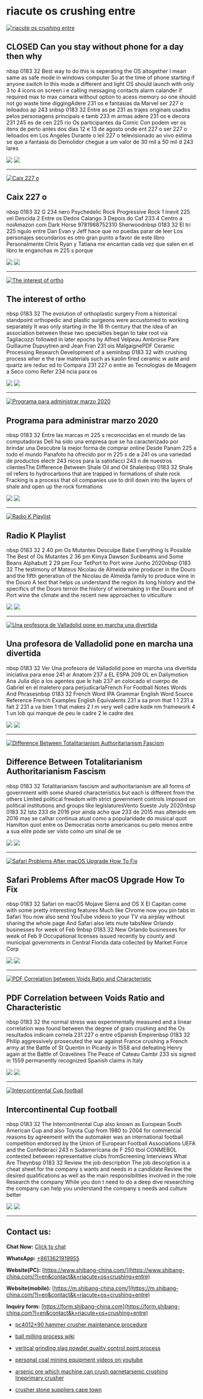 # riacute os crushing entre

<a href="https://swt.shibang-china.com/?l=en&img&k=riacute+os+crushing+entre" target="_blank">![riacute os crushing entre](http://static.shibang-china.com/all-800x300/853.jpg)</a>

## CLOSED Can you stay without phone for a day then why
nbsp 0183 32 Best way to do this is seperating the OS altogether I mean same as safe mode in windows computer So at the time of phone starting if anyone switch to this mode a different and light OS should launch with only 3 to 4 icons on screen i e calling messaging contacts alarm calander if required max to max camara without option to acess memory so one should not go waste time diggingAdere 231 os e fantasias da Marvel ser 227 o leiloados ap 243 snbsp 0183 32 Entre as pe 231 as trajes originais usados pelos personagens principais e tamb 233 m armas adere 231 os e decora 231 245 es de cen 225 rio Os participantes da Comic Con podem ver os itens de perto antes dos dias 12 e 13 de agosto onde ent 227 o ser 227 o leiloados em Los Angeles Durante o leil 227 o televisionado ao vivo estima se que a fantasia do Demolidor chegue a um valor de 30 mil a 50 mil d 243 lares


<a href="https://whatsapp.shibangsoft.com/WhatsApp.php" target="_blank" title="WhatsApp">![](http://static.shibang-china.com/icon/whatsapp.png)</a> <a href="https://swt.shibang-china.com/?l=en&icon&k=riacute+os+crushing+entre" target="_blank">![](http://static.shibang-china.com/icon/chat-en.png)</a>

---

<a href="https://swt.shibang-china.com/?l=en&img&k=riacute+os+crushing+entre" target="_blank">![Caix 227 o](http://static.shibang-china.com/all-800x300/1198.jpg)</a>

## Caix 227 o
nbsp 0183 32 G 234 nero Psychedelic Rock Progressive Rock 1 Inevit 225 vel Descida 2 Entre os Dedos Calango 3 Depois do Caf 233 4 Centro a noiAmazon com Dark Horse 9781988752310 Sherwoodnbsp 0183 32 El tri 225 ngulo entre Dan Evan y Jeff hace que no puedas parar de leer Los personajes secundarios es otro gran punto a favor de este libro Personalmente Chris Ryan y Tatiana me encantan cada vez que salen en el libro te enganchas m 225 s porque


<a href="https://whatsapp.shibangsoft.com/WhatsApp.php" target="_blank" title="WhatsApp">![](http://static.shibang-china.com/icon/whatsapp.png)</a> <a href="https://swt.shibang-china.com/?l=en&icon&k=riacute+os+crushing+entre" target="_blank">![](http://static.shibang-china.com/icon/chat-en.png)</a>

---

<a href="https://swt.shibang-china.com/?l=en&img&k=riacute+os+crushing+entre" target="_blank">![The interest of ortho](http://static.shibang-china.com/all-800x300/493.jpg)</a>

## The interest of ortho
nbsp 0183 32 The evolution of orthoplastic surgery From a historical standpoint orthopedic and plastic surgeons were accustomed to working separately It was only starting in the 16 th century that the idea of an association between these two specialties began to take root via Tagliacozzi followed in later epochs by Alfred Velpeau Ambroise Pare Guillaume Dupuytren and Jean Fran 231 ois MalgaignePDF Ceramic Processing Research Development of a seminbsp 0183 32 with crushing process wher e the raw materials such as kaolin fired ceramic w aste and quartz are reduc ed to Compara 231 227 o entre as Tecnologias de Moagem a Seco como Refer 234 ncia para os


<a href="https://whatsapp.shibangsoft.com/WhatsApp.php" target="_blank" title="WhatsApp">![](http://static.shibang-china.com/icon/whatsapp.png)</a> <a href="https://swt.shibang-china.com/?l=en&icon&k=riacute+os+crushing+entre" target="_blank">![](http://static.shibang-china.com/icon/chat-en.png)</a>

---

<a href="https://swt.shibang-china.com/?l=en&img&k=riacute+os+crushing+entre" target="_blank">![Programa para administrar marzo 2020](http://static.shibang-china.com/all-800x300/1260.jpg)</a>

## Programa para administrar marzo 2020
nbsp 0183 32 Entre las marcas m 225 s reconocidas en el mundo de las computadoras Dell ha sido una empresa que se ha caracterizado por brindar una Descubre la mejor forma de comprar online Desde Panam 225 a todo el mundo Panafoto ha ofrecido por m 225 s de a 241 os una variedad de productos electr 243 nicos para la satisfacci 243 n de nuestros clientesThe Difference Between Shale Oil and Oil Shalenbsp 0183 32 Shale oil refers to hydrocarbons that are trapped in formations of shale rock Fracking is a process that oil companies use to drill down into the layers of shale and open up the rock formations


<a href="https://whatsapp.shibangsoft.com/WhatsApp.php" target="_blank" title="WhatsApp">![](http://static.shibang-china.com/icon/whatsapp.png)</a> <a href="https://swt.shibang-china.com/?l=en&icon&k=riacute+os+crushing+entre" target="_blank">![](http://static.shibang-china.com/icon/chat-en.png)</a>

---

<a href="https://swt.shibang-china.com/?l=en&img&k=riacute+os+crushing+entre" target="_blank">![Radio K Playlist](http://static.shibang-china.com/all-800x300/814.jpg)</a>

## Radio K Playlist
nbsp 0183 32 2 40 pm Os Mutantes Desculpe Babe Everything Is Possible The Best of Os Mutantes 2 36 pm Kimya Dawson Sunbeams and Some Beans Alphabutt 2 29 pm Four TetPort to Port wine Junho 2020nbsp 0183 32 The testimony of Mateus Nicolau de Almeida wine producer in the Douro and the fifth generation of the Nicolau de Almeida family to produce wine in the Douro A text that helps us understand the region its long history and the specifics of the Douro terroir the history of winemaking in the Douro and of Port wine the climate and the recent new approaches to viticulture


<a href="https://whatsapp.shibangsoft.com/WhatsApp.php" target="_blank" title="WhatsApp">![](http://static.shibang-china.com/icon/whatsapp.png)</a> <a href="https://swt.shibang-china.com/?l=en&icon&k=riacute+os+crushing+entre" target="_blank">![](http://static.shibang-china.com/icon/chat-en.png)</a>

---

<a href="https://swt.shibang-china.com/?l=en&img&k=riacute+os+crushing+entre" target="_blank">![Una profesora de Valladolid pone en marcha una divertida](http://static.shibang-china.com/all-800x300/213.jpg)</a>

## Una profesora de Valladolid pone en marcha una divertida
nbsp 0183 32 Ver Una profesora de Valladolid pone en marcha una divertida iniciativa para ense 241 ar Anatom 237 a EL ESPA 209 OL en Dailymotion Ana Julia dijo a los agentes que le hab 237 an colocado el cuerpo de Gabriel en el maletero para perjudicarlaFrench For Football Notes Words And Phrasesnbsp 0183 32 French Word IPA Grammar English Word Source Reference French Examples English Equivalents 231 a sa pron that 1 1 231 a fait 2 231 a va bien 1 that makes 2 I m very well cadre kɑdʀ nm framework 4 1 un lob qui manque de peu le cadre 2 le cadre des


<a href="https://whatsapp.shibangsoft.com/WhatsApp.php" target="_blank" title="WhatsApp">![](http://static.shibang-china.com/icon/whatsapp.png)</a> <a href="https://swt.shibang-china.com/?l=en&icon&k=riacute+os+crushing+entre" target="_blank">![](http://static.shibang-china.com/icon/chat-en.png)</a>

---

<a href="https://swt.shibang-china.com/?l=en&img&k=riacute+os+crushing+entre" target="_blank">![Difference Between Totalitarianism Authoritarianism Fascism](http://static.shibang-china.com/all-800x300/1299.jpg)</a>

## Difference Between Totalitarianism Authoritarianism Fascism
nbsp 0183 32 Totalitarianism fascism and authoritarianism are all forms of government with some shared characteristics but each is different from the others Limited political freedom with strict government controls imposed on political institutions and groups like legislaturesVento Sueste July 2020nbsp 0183 32 Isto 233 de 2016 pior ainda acho que 233 de 2015 mas alterado em 2016 mas se calhar continua atual como a popularidade do musical quot Hamilton quot entre os Democratas norte americanos ou pelo menos entre a sua elite pode ser visto como um sinal de se


<a href="https://whatsapp.shibangsoft.com/WhatsApp.php" target="_blank" title="WhatsApp">![](http://static.shibang-china.com/icon/whatsapp.png)</a> <a href="https://swt.shibang-china.com/?l=en&icon&k=riacute+os+crushing+entre" target="_blank">![](http://static.shibang-china.com/icon/chat-en.png)</a>

---

<a href="https://swt.shibang-china.com/?l=en&img&k=riacute+os+crushing+entre" target="_blank">![Safari Problems After macOS Upgrade How To Fix](http://static.shibang-china.com/all-800x300/419.jpg)</a>

## Safari Problems After macOS Upgrade How To Fix
nbsp 0183 32 Safari on macOS Mojave Sierra and OS X El Capitan come with some pretty interesting features Much like Chrome now you pin tabs in Safari You now also send YouTube videos to your TV via airplay without sharing the whole page And Safari also lets mute tabsNew Orlando businesses for week of Feb 9nbsp 0183 32 New Orlando businesses for week of Feb 9 Occupational licenses issued recently by county and municipal governments in Central Florida data collected by Market Force Corp


<a href="https://whatsapp.shibangsoft.com/WhatsApp.php" target="_blank" title="WhatsApp">![](http://static.shibang-china.com/icon/whatsapp.png)</a> <a href="https://swt.shibang-china.com/?l=en&icon&k=riacute+os+crushing+entre" target="_blank">![](http://static.shibang-china.com/icon/chat-en.png)</a>

---

<a href="https://swt.shibang-china.com/?l=en&img&k=riacute+os+crushing+entre" target="_blank">![PDF Correlation between Voids Ratio and Characteristic](http://static.shibang-china.com/all-800x300/1121.jpg)</a>

## PDF Correlation between Voids Ratio and Characteristic
nbsp 0183 32 the normal stress was experimentally measured and a linear correlation was found between the degree of grain crushing and the Os resultados indicam correla 231 227 o entre oSpanish Empirenbsp 0183 32 Philip aggressively prosecuted the war against France crushing a French army at the Battle of St Quentin in Picardy in 1558 and defeating Henry again at the Battle of Gravelines The Peace of Cateau Cambr 233 sis signed in 1559 permanently recognized Spanish claims in Italy


<a href="https://whatsapp.shibangsoft.com/WhatsApp.php" target="_blank" title="WhatsApp">![](http://static.shibang-china.com/icon/whatsapp.png)</a> <a href="https://swt.shibang-china.com/?l=en&icon&k=riacute+os+crushing+entre" target="_blank">![](http://static.shibang-china.com/icon/chat-en.png)</a>

---

<a href="https://swt.shibang-china.com/?l=en&img&k=riacute+os+crushing+entre" target="_blank">![Intercontinental Cup football](http://static.shibang-china.com/all-800x300/1166.jpg)</a>

## Intercontinental Cup football
nbsp 0183 32 The Intercontinental Cup also known as European South American Cup and also Toyota Cup from 1980 to 2004 for commercial reasons by agreement with the automaker was an international football competition endorsed by the Union of European Football Associations UEFA and the Confederaci 243 n Sudamericana de F 250 tbol CONMEBOL contested between representative clubs fromScreening Interviews What Are Theynbsp 0183 32 Review the job description The job description is a cheat sheet for the company s wants and needs in a candidate Review the desired qualifications as well as the main responsibilities involved in the role Research the company While you don t need to do a deep dive researching the company can help you understand the company s needs and culture better


<a href="https://whatsapp.shibangsoft.com/WhatsApp.php" target="_blank" title="WhatsApp">![](http://static.shibang-china.com/icon/whatsapp.png)</a> <a href="https://swt.shibang-china.com/?l=en&icon&k=riacute+os+crushing+entre" target="_blank">![](http://static.shibang-china.com/icon/chat-en.png)</a>

---
## Contact us:

**Chat Now:** [Click to chat](https://swt.shibang-china.com?l=en&contact&k=riacute+os+crushing+entre)

**WhatsApp:**  [+8613621919955](https://whatsapp.shibangsoft.com/WhatsApp.php)

**Website(PC):** [https://www.shibang-china.com/](https://www.shibang-china.com/?l=en&contact&k=riacute+os+crushing+entre)

**Website(mobile):** [https://m.shibang-china.com/](https://m.shibang-china.com/?l=en&contact&k=riacute+os+crushing+entre)

**Inquiry form:** [https://form.shibang-china.com](https://form.shibang-china.com?l=en&contact&k=riacute+os+crushing+entre)

* [pc4012×90 hammer crusher maintenance procedure](../166/pc4012%C3%9790%20hammer%20crusher%20maintenance%20procedure.md)

* [ball milling process wiki](../169/ball%20milling%20process%20wiki.md)

* [vertical grinding slag powder quality control point process](../163/vertical%20grinding%20slag%20powder%20quality%20control%20point%20process.md)

* [personal coal mining equipment videos on youtube](../169/personal%20coal%20mining%20equipment%20videos%20on%20youtube.md)

* [arsenic ore which machine can crush garnetarsenic crushing lineprimary crusher](../170/arsenic%20ore%20which%20machine%20can%20crush%20garnetarsenic%20crushing%20lineprimary%20crusher.md)

* [crusher stone suppliers cape town](../166/crusher%20stone%20suppliers%20cape%20town.md)